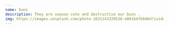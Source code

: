 ```yaml
---
name: buns
description: They are sooooo cute and destructive our buns .
img: https://images.unsplash.com/photo-1631143329538-e801b4fb046d?ixid=MnwxMjA3fDB8MHxwaG90by1wYWdlfHx8fGVufDB8fHx8&ixlib=rb-1.2.1&auto=format&fit=crop&w=634&q=80
---
```


